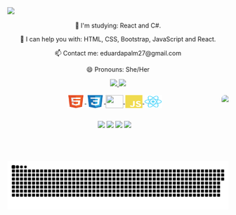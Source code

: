 
<img src="https://imgur.com/a/9ALl7yW">

<div align="center">
<p>🌱 I'm studying: React and C#.</p> 
<p>💬 I can help you with: HTML, CSS, Bootstrap, JavaScript and React.</p>
<p>📫 Contact me: eduardapalm27@gmail.com</p>
<p>😄 Pronouns: She/Her</p>
</div>


<div align="center">
  <a href="https://www.instagram.com/eduarda.coding/">
  <img height="180em" src="https://github-readme-stats.vercel.app/api?username=eduardapalm&show_icons=true&theme=outrun&include_all_commits=true&count_private=true"/>
  <img height="180em" src="https://github-readme-stats.vercel.app/api/top-langs/?username=eduardapalm&layout=compact&langs_count=7&theme=outrun"/>
</div>
  
<div style="display: inline_block" align="center"><br>
 
   <img align="center" alt="Rafa-HTML" height="30" width="40" src="https://raw.githubusercontent.com/devicons/devicon/master/icons/html5/html5-original.svg">
  <img align="center" alt="Rafa-CSS" height="30" width="40" src="https://raw.githubusercontent.com/devicons/devicon/master/icons/css3/css3-original.svg">
<img align="center" src="https://cdn.jsdelivr.net/gh/devicons/devicon/icons/bootstrap/bootstrap-plain.svg" height="30" width="40"/>
    
 <img align="center" alt="Rafa-Js" height="30" width="40" src="https://raw.githubusercontent.com/devicons/devicon/master/icons/javascript/javascript-plain.svg">
  <img align="center" alt="Rafa-React" height="30" width="40" src="https://raw.githubusercontent.com/devicons/devicon/master/icons/react/react-original.svg">
  
  <img align="right" height="150" style="border-radius:50px;" src="https://cdn.discordapp.com/attachments/895985356988624946/895987415129395210/Webp.net-gifmaker.gif">
  
##
  
  <div align="center">
  <a href="https://www.linkedin.com/in/meduardapalm/" target="_blank"><img src="https://img.shields.io/badge/-LinkedIn-%230077B5?style=for-the-badge&logo=linkedin&logoColor=white" target="_blank"></a> 
  <a href="https://www.instagram.com/eduarda.coding/" target="_blank"><img src="https://img.shields.io/badge/-Instagram-%23E4405F?style=for-the-badge&logo=instagram&logoColor=white" target="_blank"></a>
  <a href = "mailto:eduardapalm27@gmail.com"><img src="https://img.shields.io/badge/Gmail-D14836?style=for-the-badge&logo=gmail&logoColor=white" target="_blank"></a>
  <a href="https://t.me/eduardapalm"><img src="https://img.shields.io/badge/Telegram-2CA5E0?style=for-the-badge&logo=telegram&logoColor=white" target="_blank"></a>
    
![Snake animation](https://github.com/eduardapalm/eduardapalm/blob/output/github-contribution-grid-snake.svg)
</div>
